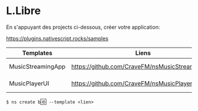 # L.Libre

En s'appuyant des projects ci-dessous, créer votre application:

https://plugins.nativescript.rocks/samples

| Templates         | Liens                                          | Version  |
|-------------------|------------------------------------------------|----------|
| MusicStreamingApp | https://github.com/CraveFM/nsMusicStreamingApp | NS 7.0.1 |
| MusicPlayerUI     | https://github.com/CraveFM/nsMusicPlayerUI     | NS 7.0.1 |

`$ ns create b`:id:` --template <lien>`



